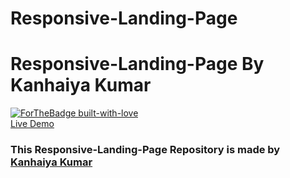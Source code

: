 # Responsive-Landing-Page
<p align="center">

</p>

# Responsive-Landing-Page By Kanhaiya Kumar


[![ForTheBadge built-with-love](http://ForTheBadge.com/images/badges/built-with-love.svg)](https://www.github.com/iamkanhaiyakumar/) <br>
<a href="http://127.0.0.1:5500/ResponsiveLandingPage/index.html"> Live Demo<img src="" /> </a>



### This Responsive-Landing-Page Repository is made by [Kanhaiya Kumar](https://www.github.com/iamkanhaiyakumar/)

